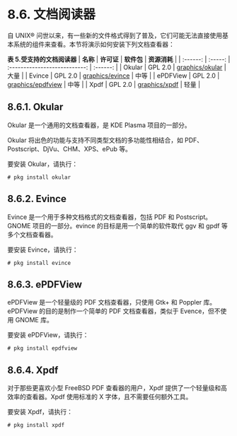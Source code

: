 # 8.6. 文档阅读器

自 UNIX® 问世以来，有一些新的文件格式得到了普及，它们可能无法直接使用基本系统的组件来查看。本节将演示如何安装下列文档查看器：

**表 5.受支持的文档阅读器**
| **名称** | **许可证** | **软件包** | **资源消耗** |
| :------: | :-----: | :---------------------------: | :------: |
| Okular | GPL 2.0 | [graphics/okular](https://cgit.freebsd.org/ports/tree/graphics/okular/pkg-descr) | 大量 |
| Evince | GPL 2.0 | [graphics/evince](https://cgit.freebsd.org/ports/tree/graphics/evince/pkg-descr) | 中等 |
| ePDFView | GPL 2.0 | [graphics/epdfview](https://cgit.freebsd.org/ports/tree/graphics/epdfview/pkg-descr) | 中等 |
| Xpdf | GPL 2.0 | [graphics/xpdf](https://cgit.freebsd.org/ports/tree/graphics/xpdf/pkg-descr) | 轻量 |

## 8.6.1. Okular

Okular 是一个通用的文档查看器，是 KDE Plasma 项目的一部分。

Okular 将出色的功能与支持不同类型文档的多功能性相结合，如 PDF、Postscript、DjVu、CHM、XPS、ePub 等。

要安装 Okular，请执行：

```shell
# pkg install okular
```

## 8.6.2. Evince

Evince 是一个用于多种文档格式的文档查看器，包括 PDF 和 Postscript。GNOME 项目的一部分。evince 的目标是用一个简单的软件取代 ggv 和 gpdf 等多个文档查看器。

要安装 Evince，请执行：

```shell
# pkg install evince
```

## 8.6.3. ePDFView

ePDFView 是一个轻量级的 PDF 文档查看器，只使用 Gtk+ 和 Poppler 库。ePDFView 的目的是制作一个简单的 PDF 文档查看器，类似于 Evence，但不使用 GNOME 库。

要安装 ePDFView，请执行：

```shell
# pkg install epdfview
```

## 8.6.4. Xpdf

对于那些更喜欢小型 FreeBSD PDF 查看器的用户，Xpdf 提供了一个轻量级和高效率的查看器。Xpdf 使用标准的 X 字体，且不需要任何额外工具。

要安装 Xpdf，请执行：

```shell
# pkg install xpdf
```
